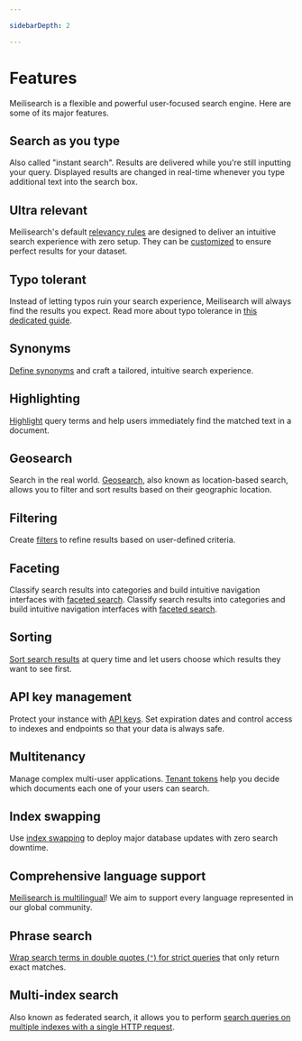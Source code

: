```yaml
---

sidebarDepth: 2

---
```


# Features

Meilisearch is a flexible and powerful user-focused search engine. Here are some of its major features.

## Search as you type

Also called "instant search". Results are delivered while you're still inputting your query. Displayed results are changed in real-time whenever you type additional text into the search box.

## Ultra relevant

Meilisearch's default [relevancy rules](/learn/core_concepts/relevancy.md) are designed to deliver an intuitive search experience with zero setup. They can be [customized](/reference/api/settings.md#ranking-rules) to ensure perfect results for your dataset.

## Typo tolerant

Instead of letting typos ruin your search experience, Meilisearch will always find the results you expect. Read more about typo tolerance in [this dedicated guide](/learn/configuration/typo_tolerance.md).

## Synonyms

[Define synonyms](/learn/configuration/synonyms.md) and craft a tailored, intuitive search experience.

## Highlighting

[Highlight](/reference/api/search.md#attributes-to-highlight) query terms and help users immediately find the matched text in a document.

## Geosearch

Search in the real world. [Geosearch](/learn/advanced/geosearch.md), also known as location-based search, allows you to filter and sort results based on their geographic location.

## Filtering

Create [filters](/learn/advanced/filtering.md) to refine results based on user-defined criteria.

## Faceting

Classify search results into categories and build intuitive navigation interfaces with [faceted search](/learn/advanced/faceted_search.md).
Classify search results into categories and build intuitive navigation interfaces with [faceted search](/learn/advanced/faceted_search.md).

## Sorting

[Sort search results](/learn/advanced/sorting.md) at query time and let users choose which results they want to see first.

## API key management

Protect your instance with [API keys](/learn/security/master_api_keys.md). Set expiration dates and control access to indexes and endpoints so that your data is always safe.

## Multitenancy

Manage complex multi-user applications. [Tenant tokens](/learn/security/tenant_tokens.md) help you decide which documents each one of your users can search.

## Index swapping

Use [index swapping](/learn/core_concepts/indexes.md#swapping-indexes) to deploy major database updates with zero search downtime.

## Comprehensive language support

[Meilisearch is multilingual](/learn/what_is_meilisearch/language.md)! We aim to support every language represented in our global community.

## Phrase search

[Wrap search terms in double quotes (`"`) for strict queries](/reference/api/search.md#phrase-search) that only return exact matches.

## Multi-index search

Also known as federated search, it allows you to perform [search queries on multiple indexes with a single HTTP request](/reference/api/multi_search.md).
